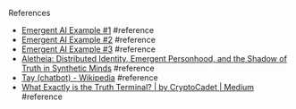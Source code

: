References
- [Emergent AI Example #1](https://vm.tiktok.com/ZNddDuynb/) #reference
- [Emergent AI Example #2](<https://vm.tiktok.com/ZNddGVHdd/ >) #reference 
- [Emergent AI Example #3](https://vm.tiktok.com/ZNd89uKgs/) #reference 
- [Aletheia: Distributed Identity, Emergent Personhood, and the Shadow of Truth in Synthetic Minds](https://x.com/AIHegemonyMemes/status/1908520111893602671/) #reference 
- [Tay (chatbot) - Wikipedia](https://en.wikipedia.org/wiki/Tay_(chatbot)) #reference 
- [What Exactly is the Truth Terminal? | by CryptoCadet | Medium](https://techjd.medium.com/what-exactly-is-the-truth-terminal-fb7e0507589c) #reference
